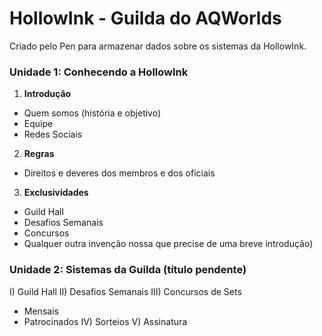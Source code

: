 # HollowInk - Guilda do AQWorlds
Criado pelo Pen para armazenar dados sobre os sistemas da HollowInk.

### Unidade 1: Conhecendo a HollowInk

1. **Introdução**
- Quem somos (história e objetivo)
- Equipe
- Redes Sociais

2. **Regras**
- Direitos e deveres dos membros e dos oficiais

3. **Exclusividades**
- Guild Hall
- Desafios Semanais
- Concursos
- Qualquer outra invenção nossa que precise de uma breve introdução)

### Unidade 2: Sistemas da Guilda (título pendente)
I) Guild Hall
II) Desafios Semanais
III) Concursos de Sets
 - Mensais
 - Patrocinados
IV) Sorteios
V) Assinatura



